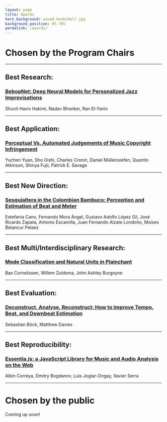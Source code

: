 ```yaml
---
layout: page
title: Awards
hero_background: waved_bookshelf.jpg
background_position: 0% 70%
permalink: /awards/
---
```


# Chosen by the Program Chairs

---

## Best Research:
### [BebopNet: Deep Neural Models for Personalized Jazz Improvisations](https://program.ismir2020.net/poster_6-08.html)

Shunit Haviv Hakimi, Nadav Bhonker, Ran El-Yaniv 

--- 

## Best Application:

### [Perceptual Vs. Automated Judgements of Music Copyright Infringement ](https://program.ismir2020.net/poster_1-02.html)

Yuchen Yuan, Sho Oishi, Charles Cronin, Daniel Müllensiefen, Quentin Atkinson, Shinya Fujii, Patrick E. Savage 

---

## Best New Direction: 
### [Sesquialtera in the Colombian Bambuco: Perception and Estimation of Beat and Meter](https://program.ismir2020.net/poster_3-11.html)

Estefania Cano, Fernando Mora Ángel, Gustavo Adolfo López Gil, José Ricardo Zapata, Antonio Escamilla, Juan Fernando Alzate Londoño, Moises Betancur Pelaez 

---

## Best Multi/Interdisciplinary Research:
### [Mode Classification and Natural Units in Plainchant](https://program.ismir2020.net/poster_6-13.html)

Bas Cornelissen, Willem Zuidema, John Ashley Burgoyne 
 
---

## Best Evaluation: 
### [Deconstruct, Analyse, Reconstruct: How to Improve Tempo, Beat, and Downbeat Estimation](https://program.ismir2020.net/poster_4-14.html)

Sebastian Böck, Matthew Davies 
 
---

## Best Reproducibility: 
### [Essentia.js: a JavaScript Library for Music and Audio Analysis on the Web](https://program.ismir2020.net/poster_4-18.html)

Albin Correya, Dmitry Bogdanov, Luis Joglar-Ongay, Xavier Serra 

---

# Chosen by the public

Coming up soon!